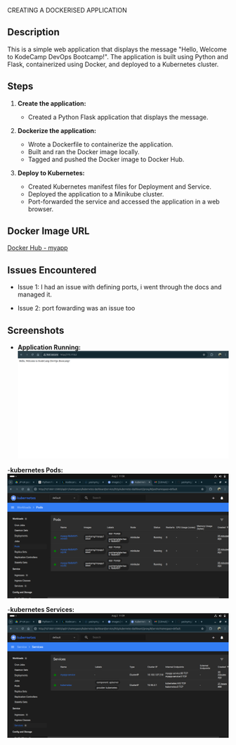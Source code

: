 
CREATING A DOCKERISED APPLICATION

## Description

This is a simple web application that displays the message "Hello, Welcome to KodeCamp DevOps Bootcamp!". The application is built using Python and Flask, containerized using Docker, and deployed to a Kubernetes cluster.

## Steps

1. **Create the application:**
   - Created a Python Flask application that displays the message.

2. **Dockerize the application:**
   - Wrote a Dockerfile to containerize the application.
   - Built and ran the Docker image locally.
   - Tagged and pushed the Docker image to Docker Hub.

3. **Deploy to Kubernetes:**
   - Created Kubernetes manifest files for Deployment and Service.
   - Deployed the application to a Minikube cluster.
   - Port-forwarded the service and accessed the application in a web browser.

## Docker Image URL

[Docker Hub - myapp](https://hub.docker.com/r/yasinymg/myapp)

## Issues Encountered

- Issue 1: I had an issue with defining ports, i went through the docs and managed it.
  
- Issue 2: port fowarding was an issue too 
  

## Screenshots

- **Application Running:**
  ![Application Screenshot](screenshots/application-running.png)

-**kubernetes Pods:**
![Kubernetes Pods](screenshots/kubernetes-pods.png)

-**kubernetes Services:**
![Kubernetes services](screenshots/kubernetes-services.png)



